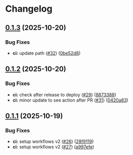 # Changelog

## [0.1.3](https://github.com/anhntinterview/next-boilerplate-251001/compare/v0.1.2...v0.1.3) (2025-10-20)


### Bug Fixes

* **ci:** update path ([#32](https://github.com/anhntinterview/next-boilerplate-251001/issues/32)) ([0be52d8](https://github.com/anhntinterview/next-boilerplate-251001/commit/0be52d8c6548435c24bb2ae19e97d2fa7075814d))

## [0.1.2](https://github.com/anhntinterview/next-boilerplate-251001/compare/v0.1.1...v0.1.2) (2025-10-20)


### Bug Fixes

* **ci:** check after release to deploy ([#29](https://github.com/anhntinterview/next-boilerplate-251001/issues/29)) ([8873388](https://github.com/anhntinterview/next-boilerplate-251001/commit/8873388f4b88a290902152a88b6b3872b4486e43))
* **ci:** minor update to see action after PR ([#31](https://github.com/anhntinterview/next-boilerplate-251001/issues/31)) ([0420a83](https://github.com/anhntinterview/next-boilerplate-251001/commit/0420a8322aed3e3c36f8b3375c58d6f635f18f9e))

## [0.1.1](https://github.com/anhntinterview/next-boilerplate-251001/compare/v0.1.0...v0.1.1) (2025-10-19)


### Bug Fixes

* **ci:** setup workflows v2 ([#26](https://github.com/anhntinterview/next-boilerplate-251001/issues/26)) ([28f9119](https://github.com/anhntinterview/next-boilerplate-251001/commit/28f9119912fc531c9b83aff62c2b05f1de0c5054))
* **ci:** setup workflows v2 ([#27](https://github.com/anhntinterview/next-boilerplate-251001/issues/27)) ([a997efe](https://github.com/anhntinterview/next-boilerplate-251001/commit/a997efe52076b5cc4a2a12b2daa24e15e8175fc2))
